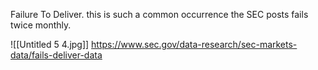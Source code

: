 Failure To Deliver. 
this is such a common occurrence the SEC posts fails twice monthly. 


![[Untitled 5 4.jpg]]
https://www.sec.gov/data-research/sec-markets-data/fails-deliver-data